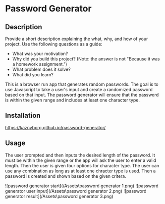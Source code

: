 # Password Generator

## Description

Provide a short description explaining the what, why, and how of your project. Use the following questions as a guide:

- What was your motivation?
- Why did you build this project? (Note: the answer is not "Because it was a homework assignment.")
- What problem does it solve?
- What did you learn?

This is a browser run app that generates random passwords. The goal is to use Javascript to take a user's input and create a randomized password based on that input. The password generator will ensure that the password is within the given range and includes at least one character type.

## Installation

https://kaznyborg.github.io/password-generator/

## Usage

The user prompted and then inputs the desired length of the password. It must be within the given range or the app will ask the user to enter a valid length. Then the user is given four options for character type. The user can use any combination as long as at least one chracter type is used. Then a password is created and shown based on the given critera.

![password generator start](/Assets\password generator 1.png)
![password generator user input](/Assets\password generator 2.png)
![password generator result](/Assets\password generator 3.png)